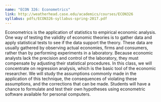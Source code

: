 ```yaml
---
name: "ECON 326: Econometrics"
link: http://weatherhead.case.edu/academics/courses/ECON326
syllabus: pdfs/ECON326-syllabus-spring-2017.pdf
---
```

Econometrics is the application of statistics to empirical economic analysis. One way of testing the validity of economic theories is to gather data and apply statistical tests to see if the data support the theory. These data are usually gathered by observing actual economies, firms and consumers, rather than by performing experiments in a laboratory. Because economic analysts lack the precision and control of the laboratory, they must compensate by adjusting their statistical procedures. In this class, we will concentrate on regression analysis, which is the basic tool of the economic researcher. We will study the assumptions commonly made in the application of this technique, the consequences of violating these assumptions, and the corrections that can be made. Students will have a chance to formulate and test their own hypotheses using econometric software available for personal computers.

